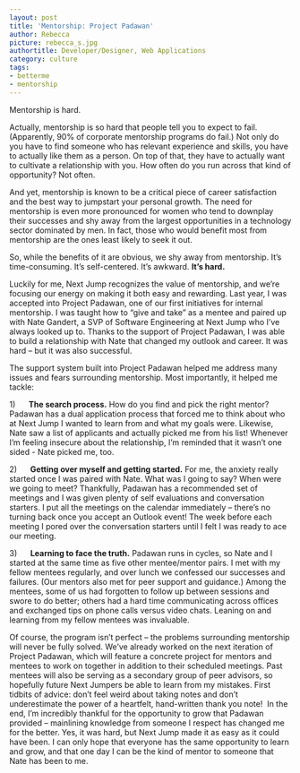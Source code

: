 ```yaml
---
layout: post
title: 'Mentorship: Project Padawan'
author: Rebecca
picture: rebecca_s.jpg
authortitle: Developer/Designer, Web Applications
category: culture
tags:
- betterme
- mentorship
---
```

Mentorship is hard.

Actually, mentorship is so hard that people tell you to expect to fail. (Apparently, 90% of corporate mentorship programs do fail.) Not only do you have to find someone who has relevant experience and skills, you have to actually like them as a person. On top of that, they have to actually want to cultivate a relationship with you. How often do you run across that kind of opportunity? Not often.

And yet, mentorship is known to be a critical piece of career satisfaction and the best way to jumpstart your personal growth. The need for mentorship is even more pronounced for women who tend to downplay their successes and shy away from the largest opportunities in a technology sector dominated by men. In fact, those who would benefit most from mentorship are the ones least likely to seek it out.

So, while the benefits of it are obvious, we shy away from mentorship. It’s time-consuming. It’s self-centered. It’s awkward. **It’s hard.**

Luckily for me, Next Jump recognizes the value of mentorship, and we’re focusing our energy on making it both easy and rewarding. Last year, I was accepted into Project Padawan, one of our first initiatives for internal mentorship. I was taught how to “give and take” as a mentee and paired up with Nate Gandert, a SVP of Software Engineering at Next Jump who I’ve always looked up to. Thanks to the support of Project Padawan, I was able to build a relationship with Nate that changed my outlook and career. It was hard – but it was also successful. 

The support system built into Project Padawan helped me address many issues and fears surrounding mentorship. Most importantly, it helped me tackle:

1)      **The search process.** How do you find and pick the right mentor? Padawan has a dual application process that forced me to think about who at Next Jump I wanted to learn from and what my goals were. Likewise, Nate saw a list of applicants and actually picked me from his list! Whenever I’m feeling insecure about the relationship, I’m reminded that it wasn’t one sided - Nate picked me, too.

2)      **Getting over myself and getting started.** For me, the anxiety really started once I was paired with Nate. What was I going to say? When were we going to meet? Thankfully, Padawan has a recommended set of meetings and I was given plenty of self evaluations and conversation starters. I put all the meetings on the calendar immediately – there’s no turning back once you accept an Outlook event! The week before each meeting I pored over the conversation starters until I felt I was ready to ace our meeting.

3)      **Learning to face the truth.** Padawan runs in cycles, so Nate and I started at the same time as five other mentee/mentor pairs. I met with my fellow mentees regularly, and over lunch we confessed our successes and failures. (Our mentors also met for peer support and guidance.) Among the mentees, some of us had forgotten to follow up between sessions and swore to do better; others had a hard time communicating across offices and exchanged tips on phone calls versus video chats. Leaning on and learning from my fellow mentees was invaluable.

Of course, the program isn’t perfect – the problems surrounding mentorship will never be fully solved. We’ve already worked on the next iteration of Project Padawan, which will feature a concrete project for mentors and mentees to work on together in addition to their scheduled meetings. Past mentees will also be serving as a secondary group of peer advisors, so hopefully future Next Jumpers be able to learn from my mistakes. First tidbits of advice: don’t feel weird about taking notes and don’t underestimate the power of a heartfelt, hand-written thank you note! 
In the end, I’m incredibly thankful for the opportunity to grow that Padawan provided – mainlining knowledge from someone I respect has changed me for the better. Yes, it was hard, but Next Jump made it as easy as it could have been. I can only hope that everyone has the same opportunity to learn and grow, and that one day I can be the kind of mentor to someone that Nate has been to me.
